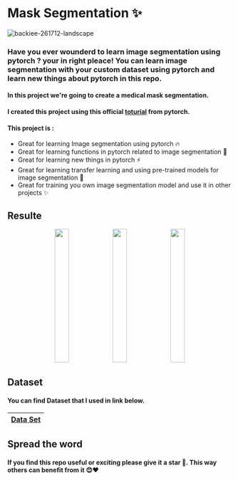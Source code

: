 # Mask Segmentation ✨



![backiee-261712-landscape](https://github.com/0nE01/Image-Segmentation-with-pytorch/assets/127254729/a4c0719b-c9fe-40d9-b6a2-111dd55e3ae4)



### Have you ever wounderd to learn image segmentation using pytorch ? your in right pleace! You can learn image segmentation with your custom dataset using pytorch and learn new things about pytorch in this repo. 
#### In this project we're going to create a medical mask segmentation.
#### I created this project using this official [toturial](https://pytorch.org/tutorials/intermediate/torchvision_tutorial.html) from pytorch.

#### This project is  :
* Great for learning Image segmentation using pytorch 🔥
* Great for learning functions in pytorch related to image segmentation 💪
* Great for learning new things in pytorch ⚡
* Great for learning transfer learning and using pre-trained models for image segmentation 🤖
* Great for training you own image segmentation model and use it in other projects ✨

Resulte
----



<p align="center" width="100%">
   <img src="https://github.com/0nE01/Mask-Segmentation/assets/127254729/04e7221a-343e-426a-9296-9483cfca31a1" width="25%" height="300">
  <img src="https://github.com/0nE01/Mask-Segmentation/assets/127254729/88644a84-888a-4f50-87ca-f3d85d325b67"  width="25%" height="300">
  <img src="https://github.com/0nE01/Mask-Segmentation/assets/127254729/2d058296-841e-4d07-862f-7cda46aba839"  width="25%" height="300">
</p>

Dataset
------
#### You can find Dataset that I used in link below.
| [Data Set](https://www.kaggle.com/datasets/perke986/face-mask-segmentation-dataset) |
| ------------- | 

## Spread the word
#### If you find this repo useful or exciting please give it a star 🎇. This way others can benefit from it 😊❤
